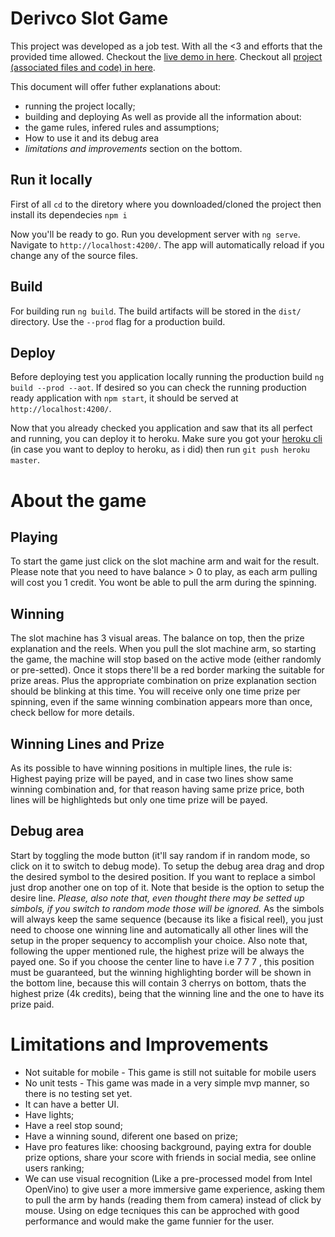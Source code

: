 # Derivco Slot Game

This project was developed as a job test. With all the <3 and efforts that the provided time allowed.
Checkout the [live demo in here](https://derivco-game.herokuapp.com/).
Checkout all [project (associated files and code) in here](https://github.com/Anandamohinidasi/drv-game).

This document will offer futher explanations about:
- running the project locally;
- building and deploying
 As well as provide all the information about:
- the game rules, infered rules and assumptions;
- How to use it and its debug area
- *limitations and improvements* section on the bottom.

## Run it locally
First of all `cd` to the diretory where you downloaded/cloned the project then install its dependecies `npm i`

Now you'll be ready to go. Run you development server with `ng serve`. Navigate to `http://localhost:4200/`. The app will automatically reload if you change any of the source files.

## Build

For building run `ng build`. The build artifacts will be stored in the `dist/` directory. Use the `--prod` flag for a production build.

## Deploy

Before deploying test you application locally running  the production build `ng build --prod --aot`. If desired so you can check the running production ready application with `npm start`, it should be served at `http://localhost:4200/`.

Now that you already checked you application and saw that its all perfect and running, you can deploy it to heroku. Make sure you got your [heroku cli](https://devcenter.heroku.com/articles/heroku-cli) (in case you want to deploy to heroku, as i did) then run `git push heroku master`.

# About the game
## Playing
To start the game just click on the slot machine arm and wait for the result. Please note that you need to have balance > 0 to play, as each arm pulling will cost you 1 credit. 
You wont be able to pull the arm during the spinning.

## Winning
The slot machine has 3 visual areas. The balance on top, then the prize explanation and the reels. When you pull the slot machine arm, so starting the game, the machine will stop based on the active mode (either randomly or pre-setted). Once it stops there'll be a red border marking the suitable for prize areas. Plus the appropriate combination on prize explanation section should be blinking at this time. You will receive only one time prize per spinning, even if the same winning combination appears more than once, check bellow for more details.

## Winning Lines and Prize
As its possible to have winning positions in multiple lines, the rule is: Highest paying prize will be payed, and in case two lines show same winning combination and, for that reason having same prize price, both lines will be highlighteds but only one time prize will be payed.

## Debug area
Start by toggling the mode button (it'll say random if in random mode, so click on it to switch to debug mode).
To setup the debug area drag and drop the desired symbol to the desired position. If you want to replace a simbol just drop another one on top of it. Note that beside is the option to setup the desire line.
*Please, also note that, even thought there may be setted up simbols, if you switch to random mode those will be ignored.*
As the simbols will always keep the same sequence (because its like a fisical reel), you just need to choose one winning line and automatically all other lines will the setup in the proper sequency to accomplish your choice.
Also note that, following the upper mentioned rule, the highest prize will be always the payed one. So if you choose the center line to have i.e 7 7 7 , this position must be guaranteed, but the winning highlighting border will be shown in the bottom line, because this will contain 3 cherrys on bottom, thats the highest prize (4k credits), being that the winning line and the one to have its prize paid.


# Limitations and Improvements
- Not suitable for mobile - This game is still not suitable for mobile users
- No unit tests - This game was made in a very simple mvp manner, so there is no testing set yet.
- It can have a better UI.
- Have lights;
- Have a reel stop sound;
- Have a winning sound, diferent one based on prize;
- Have pro features like: choosing background, paying extra for double prize options, share your score with friends in social media, see online users ranking;
- We can use visual recognition (Like a pre-processed model from Intel OpenVino) to give user a more immersive game experience, asking them to pull the arm by hands (reading them from camera) instead of click by mouse. Using on edge tecniques this can be approched with good performance and would make the game funnier for the user.
